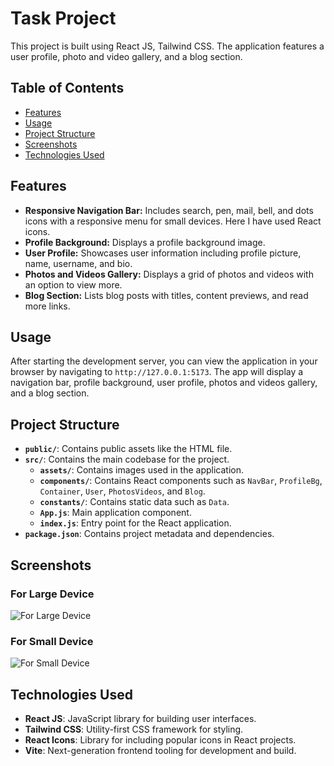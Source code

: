 # Task Project

This project is built using React JS, Tailwind CSS. The application features a user profile, photo and video gallery, and a blog section.

## Table of Contents

- [Features](#features)
- [Usage](#usage)
- [Project Structure](#project-structure)
- [Screenshots](#screenshots)
- [Technologies Used](#technologies-used)

## Features

- **Responsive Navigation Bar:** Includes search, pen, mail, bell, and dots icons with a responsive menu for small devices. Here I have used React icons.
- **Profile Background:** Displays a profile background image.
- **User Profile:** Showcases user information including profile picture, name, username, and bio.
- **Photos and Videos Gallery:** Displays a grid of photos and videos with an option to view more.
- **Blog Section:** Lists blog posts with titles, content previews, and read more links.


## Usage

After starting the development server, you can view the application in your browser by navigating to `http://127.0.0.1:5173`. The app will display a navigation bar, profile background, user profile, photos and videos gallery, and a blog section.

## Project Structure

- **`public/`**: Contains public assets like the HTML file.
- **`src/`**: Contains the main codebase for the project.
  - **`assets/`**: Contains images used in the application.
  - **`components/`**: Contains React components such as `NavBar`, `ProfileBg`, `Container`, `User`, `PhotosVideos`, and `Blog`.
  - **`constants/`**: Contains static data such as `Data`.
  - **`App.js`**: Main application component.
  - **`index.js`**: Entry point for the React application.
- **`package.json`**: Contains project metadata and dependencies.

## Screenshots

### For Large Device
![For Large Device](../task-project/src/assets/image/large.png)
### For Small Device
![For Small Device](../task-project/src/assets/image/small.png)


## Technologies Used

- **React JS**: JavaScript library for building user interfaces.
- **Tailwind CSS**: Utility-first CSS framework for styling.
- **React Icons**: Library for including popular icons in React projects.
- **Vite**: Next-generation frontend tooling for development and build.


